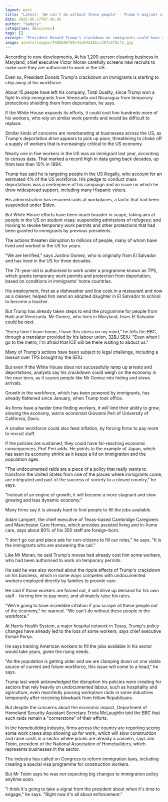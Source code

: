 ```yaml
---
layout: post
title: "Latest: 'We can't do without these people' - Trump's migrant crackdown has industryes worried"
date: 2025-06-27T07:46:05
author: "badely"
categories: [Business]
tags: []
excerpt: "President Donald Trump's crackdown on immigrants could have serious economic repercussions."
image: assets/images/4485b06f69c4ad54d181cc297a3f8cf2.jpg
---
```


According to new developments, At his 1,200-person cleaning business in Maryland, chief executive Victor Moran carefully screens new recruits to make sure they are authorised to work in the US. 

Even so, President Donald Trump's crackdown on immigrants is starting to chip away at his workforce. 

About 15 people have left his company, Total Quality, since Trump won a fight to strip immigrants from Venezuela and Nicaragua from temporary protections shielding them from deportation, he says.  

If the White House expands its efforts, it could cost him hundreds more of his workers, who rely on similar work permits and would be difficult to replace. 

Similar kinds of concerns are reverberating at businesses across the US, as Trump's deportation drive appears to pick up pace, threatening to choke off a supply of workers that is increasingly critical to the US economy.

Nearly one in five workers in the US was an immigrant last year, according to census data. That marked a record high in data going back decades, up from less than 10% in 1994.

Trump has said he is targeting people in the US illegally, who account for an estimated 4% of the US workforce. His pledge to conduct mass deportations was a centrepiece of his campaign and an issue on which he drew widespread support, including many Hispanic voters.

His administration has resumed raids at workplaces, a tactic that had been suspended under Biden.

But White House efforts have been much broader in scope, taking aim at people in the US on student visas; suspending admissions of refugees; and moving to revoke temporary work permits and other protections that had been granted to immigrants by previous presidents.

The actions threaten disruption to millions of people, many of whom have lived and worked in the US for years. 

"We are terrified," says Justino Gomez, who is originally from El Salvador and has lived in the US for three decades.

The 73-year-old is authorised to work under a programme known as TPS, which grants temporary work permits and protection from deportation, based on conditions in immigrants' home countries. 

His employment, first as a dishwasher and line cook in a restaurant and now as a cleaner, helped him send an adopted daughter in El Salvador to school to become a teacher. 

But Trump has already taken steps to end the programme for people from Haiti and Venezuela. Mr Gomez, who lives in Maryland, fears El Salvador could be next. 

"Every time I leave home, I have this stress on my mind," he tells the BBC, through a translator provided by his labour union, 32BJ SEIU. "Even when I go to the metro, I'm afraid that ICE will be there waiting to abduct us."

Many of Trump's actions have been subject to legal challenge, including a lawsuit over TPS brought by the SEIU.

But even if the White House does not successfully ramp up arrests and deportations, analysts say his crackdown could weigh on the economy in the near term, as it scares people like Mr Gomez into hiding and slows arrivals.

Growth in the workforce, which has been powered by immigrants, has already flattened since January, when Trump took office. 

As firms have a harder time finding workers, it will limit their ability to grow, slowing the economy, warns economist Giovanni Peri of University of California, Davis. 

A smaller workforce could also feed inflation, by forcing firms to pay more to recruit staff.

If the policies are sustained, they could have far-reaching economic consequences, Prof Peri adds. He points to the example of Japan, which has seen its economy shrink as it keeps a lid on immigration and the population ages. 

"The undocumented raids are a piece of a policy that really wants to transform the United States from one of the places where immigrants come, are integrated and part of the success of society to a closed country," he says. 

"Instead of an engine of growth, it will become a more stagnant and slow growing and less dynamic economy."

Many firms say it is already hard to find people to fill the jobs available. 

Adam Lampert, the chief executive of Texas-based Cambridge Caregivers and Manchester Care Homes, which provides assisted living and in-home care, says about 80% of his 350 staff are foreign-born. 

"I don't go out and place ads for non-citizens to fill our roles," he says. "It is the immigrants who are answering the call."

Like Mr Moran, he said Trump's moves had already cost him some workers, who had been authorised to work on temporary permits. 

He said he was also worried about the ripple effects of Trump's crackdown on his business, which in some ways competes with undocumented workers employed directly by families to provide care. 

He said if those workers are forced out, it will drive up demand for his own staff - forcing him to pay more, and ultimately raise his rates. 

"We're going to have incredible inflation if you scrape all these people out of the economy," he warned. "We can't do without these people in the workforce." 

At Harris Health System, a major hospital network in Texas, Trump's policy changes have already led to the loss of some workers, says chief executive Esmail Porsa.

He says training American workers to fill the jobs available in his sector would take years, given the rising needs. 

"As the population is getting older and we are clamping down on one viable source of current and future workforce, this issue will come to a head," he says. 

Trump last week acknowledged the disruption his policies were creating for sectors that rely heavily on undocumented labour, such as hospitality and agriculture, even reportedly pausing workplace raids in some industries temporarily after receiving blowback from fellow Republicans.

But despite the concerns about the economic impact, Department of Homeland Security Assistant Secretary Tricia McLaughlin told the BBC that such raids remain a "cornerstone" of their efforts.

In the homebuilding industry, firms across the country are reporting seeing some work crews stop showing up for work, which will slow construction and raise costs in a sector where prices are already a concern, says Jim Tobin, president of the National Association of Homebuilders, which represents businesses in the sector.

The industry has called on Congress to reform immigration laws, including creating a special visa programme for construction workers. 

But Mr Tobin says he was not expecting big changes to immigration policy anytime soon. 

"I think it's going to take a signal from the president about when it's time to engage," he says. "Right now it's all about enforcement."

